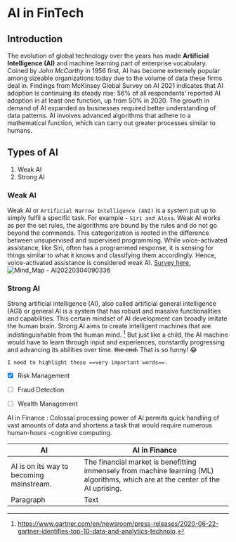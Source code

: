 # AI in FinTech
## Introduction
The evolution of global technology over the years has made **Artificial Intelligence (AI)** and machine learning part of enterprise vocabulary. Coined by *John McCarthy* in 1956 first, AI has become extremely popular among sizeable organizations today due to the volume of data these firms deal in. Findings from McKinsey Global Survey on AI 2021 indicates that AI adoption is continuing its steady rise: 56% of all respondents’ reported AI adoption in at least one function, up from 50% in 2020. The growth in demand of AI expanded as businesses required better understanding of data patterns. AI involves advanced algorithms that adhere to a mathematical function, which can carry out greater processes similar to humans. 
## Types of AI
1. Weak AI
2. Strong AI
### Weak AI
Weak AI or `Artificial Narrow Intelligence (ANI)` is a system put up to simply fulfil a specific task. For example - `Siri and Alexa`. Weak AI works as per the set rules, the algorithms are bound by the rules and do not go beyond the commands. This categorization is rooted in the difference between unsupervised and supervised programming. While voice-activated assistance, like Siri, often has a programmed response, it is sensing for things similar to what it knows and classifying them accordingly. Hence, voice-activated assistance is considered weak AI. 
[Survey here.](https://www.mckinsey.com/business-functions/mckinsey-analytics/our-insights/global-survey-the-state-of-ai-in-2021)
![Mind_Map - AI20220304090336](https://user-images.githubusercontent.com/101966435/159153070-bc929cc6-fba4-497b-b859-27aad6b3bf7a.jpg)
### Strong AI
Strong artificial intelligence (AI), also called artificial general intelligence (AGI) or general AI is a system that has robust and massive functionalities and capabilities. This certain mindset of AI development can broadly imitate the human brain. Strong AI aims to create intelligent machines that are indistinguishable from the human mind. [^1] But just like a child, the AI machine would have to learn through input and experiences, constantly progressing and advancing its abilities over time.
~~the end.~~
That is so funny! :joy:

	I need to highlight these ==very important words==.
  [^1]: https://www.gartner.com/en/newsroom/press-releases/2020-06-22-gartner-identifies-top-10-data-and-analytics-technolo.
  
  - [x] Risk Management 
- [ ] Fraud Detection
- [ ] Wealth Management


AI in Finance
: Colossal processing power of AI permits quick handling of vast amounts of data and shortens a task that would require numerous human-hours -cognitive computing. 

| AI  | AI in Finance  |
| ----------- | ----------- |
| AI is on its way to becoming mainstream. | The financial market is benefitting immensely from machine learning (ML) algorithms, which are at the center of the AI uprising.  |
| Paragraph | Text |
